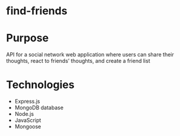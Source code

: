 # find-friends

# Purpose 
API for a social network web application where users can share their thoughts, react to friends’ thoughts, and create a friend list

# Technologies
*  Express.js
*  MongoDB database
*  Node.js
*  JavaScript
*  Mongoose
